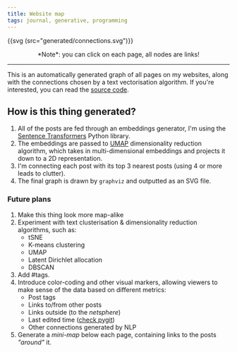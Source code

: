 ```yaml
---
title: Website map
tags: journal, generative, programming
---
```


{{svg (src="generated/connections.svg")}}

<center>
*Note*: you can click on each page, all nodes are links!
</center>

---

This is an automatically generated graph of all pages on my websites, along
with the connections chosen by a text vectorisation algorithm. If you're
interested, you can read the [source
code](https://github.com/Wint3rmute/baczek.me/blob/master/related_generator/).


## How is this thing generated?

1. All of the posts are fed through an embeddings generator, I'm using the
   [Sentence Transformers](https://www.sbert.net/) Python library.
2. The embeddings are passed to [UMAP](https://arxiv.org/abs/1802.03426)
   dimensionality reduction algorithm, which takes in multi-dimensional
   embeddings and projects it down to a 2D representation.
4. I'm connecting each post with its top 3 nearest posts (using 4 or more leads
   to clutter).
5. The final graph is drawn by `graphviz` and outputted as an SVG file.


### Future plans

1. Make this thing look more map-alike
2. Experiment with text clusterisation & dimensionality reduction algorithms, such as:
    - tSNE
    - K-means clustering
    - UMAP
    - Latent Dirichlet allocation
    - DBSCAN
3. Add #tags. 
4. Introduce color-coding and other visual markers, allowing viewers to make sense of the data based on different metrics:
    - Post tags
    - Links to/from other posts
    - Links outside (to the *netsphere*)
    - Last edited time ([check pygit](https://www.pygit2.org/index.html)) 
    - Other connections generated by NLP
5. Generate a *mini-map* below each page, containing links to the posts *"around"* it.
